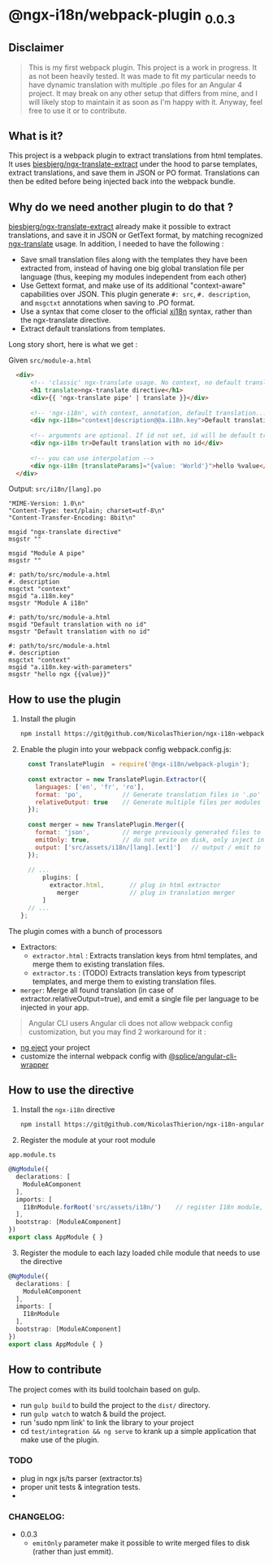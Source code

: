 # @ngx-i18n/webpack-plugin <sub>0.0.3</sub>

## Disclaimer 
> This is my first webpack plugin. This project is a work in progress. It as not been heavily tested. 
It was made to fit my particular needs to have dynamic translation with multiple .po files for an Angular 4 project.
It may break on any other setup that differs from mine, and I will likely stop to maintain it as soon as I'm happy with it.
Anyway, feel free to use it or to contribute. 

## What is it?
This project is a webpack plugin to extract translations from html templates.
It uses [biesbjerg/ngx-translate-extract](https://github.com/biesbjerg/ngx-translate-extract) 
under the hood to parse templates, extract translations, and save them in JSON or PO format.
Translations can then be edited before being injected back into the webpack bundle.

## Why do we need another plugin to do that ?
[biesbjerg/ngx-translate-extract](https://github.com/biesbjerg/ngx-translate-extract) already make it possible to extract
translations, and save it in JSON or GetText format, by matching recognized [ngx-translate](https://github.com/ngx-translate) usage.
In addition, I needed to have the following : 
 - Save small translation files along with the templates they have been extracted from, instead of having one big global translation file per language
   (thus, keeping my modules independent from each other)
 - Use Gettext format, and make use of its additional "context-aware" capabilities over JSON.
   This plugin generate `#: src`, `#. description`, and `msgctxt` annotations when saving to .PO format.
 - Use a syntax that come closer to the official [xi18n](https://github.com/angular/angular-cli/wiki/xi18n) syntax, rather than the ngx-translate directive.
 - Extract default translations from templates.

Long story short, here is what we get :

Given `src/module-a.html` 
```html
  <div>
      <!-- 'classic' ngx-translate usage. No context, no default translation extraction -->
      <h1 translate>ngx-translate directive</h1>
      <div>{{ 'ngx-translate pipe' | translate }}</div>
      
      <!-- 'ngx-i18n', with context, annotation, default translation... -->
      <div ngx-i18n="context|description@@a.i18n.key">Default translation</div>
      
      <!-- arguments are optional. If id not set, id will be default translation -->
      <div ngx-i18n tr>Default translation with no id</div>
      
      <!-- you can use interpolation -->
      <div ngx-i18n [translateParams]="{value: 'World'}">hello %value</div>
  </div>
```

Output: `src/i18n/[lang].po`
```po
"MIME-Version: 1.0\n"
"Content-Type: text/plain; charset=utf-8\n"
"Content-Transfer-Encoding: 8bit\n"

msgid "ngx-translate directive"
msgstr ""

msgid "Module A pipe"
msgstr ""

#: path/to/src/module-a.html
#. description
msgctxt "context"
msgid "a.i18n.key"
msgstr "Module A i18n"

#: path/to/src/module-a.html
msgid "Default translation with no id"
msgstr "Default translation with no id"

#: path/to/src/module-a.html
#. description
msgctxt "context"
msgid "a.i18n.key-with-parameters"
msgstr "hello ngx {{value}}"
```

## How to use the plugin
1. Install the plugin
    ```sh
    npm install https://git@github.com/NicolasThierion/ngx-i18n-webpack-plugin.git#0.0.3
    ```
2. Enable the plugin into your webpack config
webpack.config.js: 
    ```js
      const TranslatePlugin  = require('@ngx-i18n/webpack-plugin');
            
      const extractor = new TranslatePlugin.Extractor({
        languages: ['en', 'fr', 'ro'],
        format: 'po',           // Generate translation files in '.po' format
        relativeOutput: true    // Generate multiple files per modules (each folder contains its own 'i18n/xx.po' files) 
      });
      
      const merger = new TranslatePlugin.Merger({
        format: 'json',         // merge previously generated files to a single json
        emitOnly: true,         // do not write on disk, only inject into the webpack bundle
        output: ['src/assets/i18n/[lang].[ext]']   // output / emit to default path, which actually is default value. 
      });
      
      // ...
          plugins: [
            extractor.html,       // plug in html extractor
              merger              // plug in translation merger
          ]
      // ...
    };
    ```
The plugin comes with a bunch of processors 
- Extractors: 
  - `extractor.html` : Extracts translation keys from html templates, and merge them to existing translation files.
  - `extractor.ts` : (TODO) Extracts translation keys from typescript templates, and merge them to existing translation files.
- `merger`: Merge all found translation (in case of extractor.relativeOutput=true), and emit a single file per language to be injected in your app.

> Angular CLI users
Angular cli does not allow webpack config customization, but you may find 2 workaround for it : 
 - [ng eject](https://github.com/angular/angular-cli/wiki/eject) your project
 - customize the internal webpack config with [@splice/angular-cli-wrapper ](https://www.npmjs.com/package/@splice/angular-cli-wrapper)

## How to use the directive
1. Install the `ngx-i18n` directive
    ```sh
    npm install https://git@github.com/NicolasThierion/ngx-i18n-angular.git#0.0.3
    ```
    
2. Register the module at your root module

`app.module.ts`
```ts
@NgModule({
  declarations: [
    ModuleAComponent
  ],
  imports: [
    I18nModule.forRoot('src/assets/i18n/')    // register I18n module, with pre-configures http json loader binded to this path
  ],
  bootstrap: [ModuleAComponent]
})
export class AppModule { }
```

3. Register the module to each lazy loaded chile module that needs to use the directive

```ts
@NgModule({
  declarations: [
    ModuleAComponent
  ],
  imports: [
    I18nModule
  ],
  bootstrap: [ModuleAComponent]
})
export class AppModule { }
```


## How to contribute 
The project comes with its build toolchain based on gulp.
 - run `gulp build` to build the project to the `dist/` directory.
 - run `gulp watch` to watch & build the project.
 - run 'sudo npm link' to link the library to your project 
 - cd `test/integration && ng serve` to krank up a simple application that make use of the plugin.

### TODO 
- plug in ngx js/ts parser (extractor.ts)
- proper unit tests & integration tests.
- 
 
### CHANGELOG:
 -  0.0.3 
    - `emitOnly` parameter make it possible to write merged files to disk (rather than just emmit).
